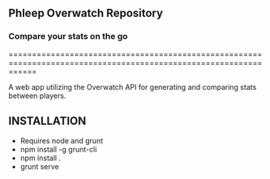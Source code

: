 ## Phleep Overwatch Repository
### Compare your stats on the go 
==================================================================================================================

A web app utilizing the Overwatch API for generating and comparing stats between players.

## INSTALLATION
- Requires node and grunt
- npm install -g grunt-cli
- npm install .
- grunt serve

